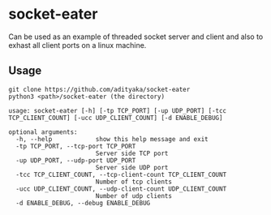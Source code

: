 # socket-eater

Can be used as an example of threaded socket server and client and also to exhast 
all client ports on a linux machine. 

## Usage
```
git clone https://github.com/adityaka/socket-eater
python3 <path>/socket-eater (the directory)
```
```
usage: socket-eater [-h] [-tp TCP_PORT] [-up UDP_PORT] [-tcc TCP_CLIENT_COUNT] [-ucc UDP_CLIENT_COUNT] [-d ENABLE_DEBUG]

optional arguments:
  -h, --help            show this help message and exit
  -tp TCP_PORT, --tcp-port TCP_PORT
                        Server side TCP port
  -up UDP_PORT, --udp-port UDP_PORT
                        Server side UDP port
  -tcc TCP_CLIENT_COUNT, --tcp-client-count TCP_CLIENT_COUNT
                        Number of tcp clients
  -ucc UDP_CLIENT_COUNT, --udp-client-count UDP_CLIENT_COUNT
                        Number of udp clients
  -d ENABLE_DEBUG, --debug ENABLE_DEBUG
```